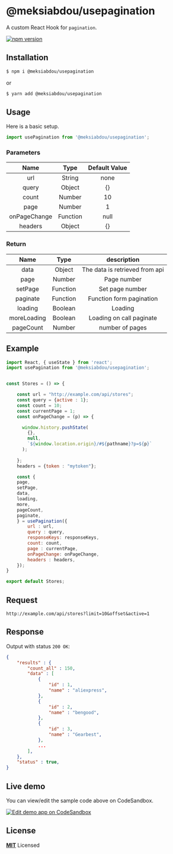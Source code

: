 # @meksiabdou/usepagination

A custom React Hook for `pagination`.


[![npm version](https://badge.fury.io/js/%40use-it%2Finterval.svg)](https://badge.fury.io/js/%40use-it%2Finterval)



## Installation

```bash
$ npm i @meksiabdou/usepagination
```

or

```bash
$ yarn add @meksiabdou/usepagination
```

## Usage

Here is a basic setup.

```js
import usePagination from '@meksiabdou/usepagination';
```


### Parameters

| Name | Type | Default Value |
|:------:|:------:|:---------------:|
| url | String | none |
| query | Object | {} |
| count | Number | 10 |
| page | Number | 1 |
| onPageChange | Function | null |
| headers | Object | {} |


### Return

| Name | Type | description |
|:------:|:------:|:---------------:|
| data | Object | The data is retrieved from api | 
| page | Number | Page number| 
| setPage | Function | Set page number | 
| paginate | Function | Function form pagination | 
| loading | Boolean | Loading | 
| moreLoading | Boolean | Loading on call paginate| 
| pageCount | Number | number of pages| 


## Example

```js
import React, { useState } from 'react';
import usePagination from '@meksiabdou/usepagination';


const Stores = () => {

    const url = "http://example.com/api/stores";
    const query = {active : 1};
    const count = 10;
    const currentPage = 1;
    const onPageChange = (p) => {

      window.history.pushState(
        {},
        null,
        `${window.location.origin}/#${pathname}?p=${p}`
      );
    
    };
    headers = {token : "mytoken"};

    const {
    page,
    setPage,
    data,
    loading,
    more,
    pageCount,
    paginate,
    } = usePagination({
        url : url, 
        query : query, 
        responseKeys: responseKeys,
        count: count, 
        page : currentPage,  
        onPageChange: onPageChange,
        headers : headers,
    });
}

export default Stores;
```


## Request

```
http://example.com/api/stores?limit=10&offset&active=1
```

## Response

Output with status `200 OK`:

```json
{
    "results" : {
        "count_all" : 150,
        "data" : [
            {
                "id" : 1,
                "name" : "aliexpress",
            },
            {
                "id" : 2,
                "name" : "bengood",
            },
            {
                "id" : 3,
                "name" : "Gearbest",
            },
            ...
        ],
    },
    "status" : true,
}
```

## Live demo

You can view/edit the sample code above on CodeSandbox.

[![Edit demo app on CodeSandbox](https://codesandbox.io/static/img/play-codesandbox.svg)](https://codesandbox.io/)

## License

**[MIT](LICENSE)** Licensed

